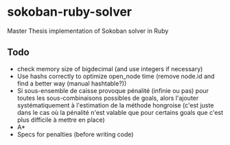 # sokoban-ruby-solver

Master Thesis implementation of Sokoban solver in Ruby

## Todo

 * check memory size of bigdecimal (and use integers if necessary)
 * Use hashs correctly to optimize open_node time (remove node.id and find a better way (manual hashtable?))
 * Si sous-ensemble de caisse provoque pénalité (infinie ou pas) pour toutes les
   sous-combinaisons possibles de goals, alors l'ajouter systématiquement à l'estimation de la
   méthode hongroise (c'est juste dans le cas où la pénalité n'est valable que
   pour certains goals que c'est plus difficile à mettre en place)
 * A*
 * Specs for penalties (before writing code)
